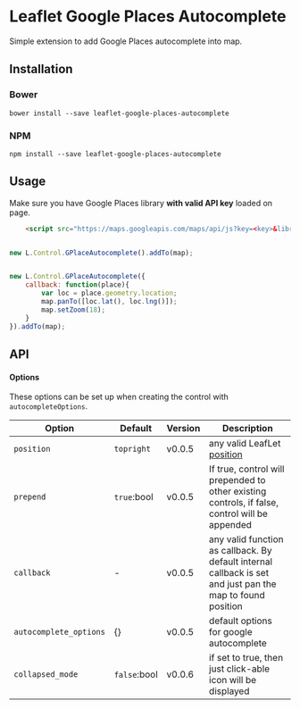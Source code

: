 # Leaflet Google Places Autocomplete

Simple extension to add Google Places autocomplete into map.


## Installation

### Bower

    bower install --save leaflet-google-places-autocomplete

### NPM

    npm install --save leaflet-google-places-autocomplete

## Usage

Make sure you have Google Places library **with valid API key** loaded on page.

```html
    <script src="https://maps.googleapis.com/maps/api/js?key=<key>&libraries=places"></script>
```

```javascript

new L.Control.GPlaceAutocomplete().addTo(map);

```

```javascript

new L.Control.GPlaceAutocomplete({
	callback: function(place){
		var loc = place.geometry.location;
		map.panTo([loc.lat(), loc.lng()]);
		map.setZoom(18);
	}
}).addTo(map);

```

## API

#### <a name="autocompleteOptions"></a> Options

These options can be set up when creating the control with `autocompleteOptions`.

Option                | Default       | Version | Description
----------------------|---------------|---------|--------------------------------------------------
`position`            | `topright`    | v0.0.5  | any valid LeafLet [position](http://leafletjs.com/reference.html#control-positions)
`prepend`             | `true`:bool   | v0.0.5  | If true, control will prepended to other existing controls, if false, control will be appended
`callback`            | -             | v0.0.5  | any valid function as callback. By default internal callback is set and just pan the map to found position
`autocomplete_options`| {}            | v0.0.5  | default options for google autocomplete
`collapsed_mode`      | `false`:bool  | v0.0.6  | if set to true, then just click-able icon will be displayed
